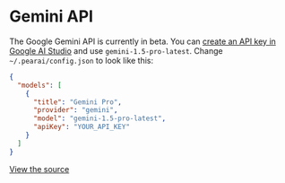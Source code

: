 # Gemini API

The Google Gemini API is currently in beta. You can [create an API key in Google AI Studio](https://aistudio.google.com) and use `gemini-1.5-pro-latest`. Change `~/.pearai/config.json` to look like this:

```json title="~/.pearai/config.json"
{
  "models": [
    {
      "title": "Gemini Pro",
      "provider": "gemini",
      "model": "gemini-1.5-pro-latest",
      "apiKey": "YOUR_API_KEY"
    }
  ]
}
```

[View the source](https://github.com/trypear/pearai-app/blob/main/core/llm/llms/Gemini.ts)
